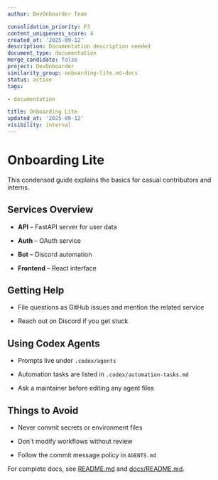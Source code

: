 ```yaml
---
author: DevOnboarder Team

consolidation_priority: P3
content_uniqueness_score: 4
created_at: '2025-09-12'
description: Documentation description needed
document_type: documentation
merge_candidate: false
project: DevOnboarder
similarity_group: onboarding-lite.md-docs
status: active
tags:

- documentation

title: Onboarding Lite
updated_at: '2025-09-12'
visibility: internal
---
```


# Onboarding Lite

This condensed guide explains the basics for casual contributors and interns.

## Services Overview

- **API** – FastAPI server for user data

- **Auth** – OAuth service

- **Bot** – Discord automation

- **Frontend** – React interface

## Getting Help

- File questions as GitHub issues and mention the related service

- Reach out on Discord if you get stuck

## Using Codex Agents

- Prompts live under `.codex/agents`

- Automation tasks are listed in `.codex/automation-tasks.md`

- Ask a maintainer before editing any agent files

## Things to Avoid

- Never commit secrets or environment files

- Don't modify workflows without review

- Follow the commit message policy in `AGENTS.md`

For complete docs, see [README.md](../README.md) and [docs/README.md](README.md).
